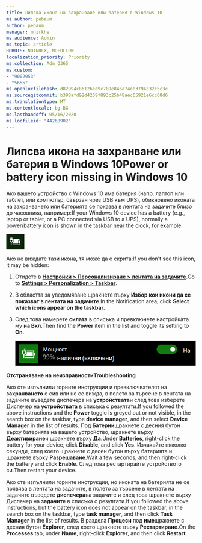```yaml
---
title: Липсва икона на захранване или батерия в Windows 10
ms.author: pebaum
author: pebaum
manager: mnirkhe
ms.audience: Admin
ms.topic: article
ROBOTS: NOINDEX, NOFOLLOW
localization_priority: Priority
ms.collection: Adm_O365
ms.custom:
- "9002953"
- "5655"
ms.openlocfilehash: d82994c86126ea9c789e846a74e03794c32c5c3c
ms.sourcegitcommit: b398afd92d4259f893c25b48aec65921e6cc68d6
ms.translationtype: MT
ms.contentlocale: bg-BG
ms.lasthandoff: 05/16/2020
ms.locfileid: "44268902"
---
```

# <a name="power-or-battery-icon-missing-in-windows-10"></a><span data-ttu-id="c4ffe-102">Липсва икона на захранване или батерия в Windows 10</span><span class="sxs-lookup"><span data-stu-id="c4ffe-102">Power or battery icon missing in Windows 10</span></span>

<span data-ttu-id="c4ffe-103">Ако вашето устройство с Windows 10 има батерия (напр. лаптоп или таблет, или компютър, свързан чрез USB към UPS), обикновено иконата на захранването или батерията се показва в лентата на задачите близо до часовника, например:</span><span class="sxs-lookup"><span data-stu-id="c4ffe-103">If your Windows 10 device has a battery (e.g., laptop or tablet, or a PC connected via USB to a UPS), normally a power/battery icon is shown in the taskbar near the clock, for example:</span></span>

![Икона на батерията](media/battery-icon.png)

<span data-ttu-id="c4ffe-105">Ако не виждате тази икона, тя може да е скрита:</span><span class="sxs-lookup"><span data-stu-id="c4ffe-105">If you don't see this icon, it may be hidden:</span></span>

1. <span data-ttu-id="c4ffe-106">Отидете в **[Настройки > Персонализиране > лентата на задачите](ms-settings:taskbar?activationSource=GetHelp)**.</span><span class="sxs-lookup"><span data-stu-id="c4ffe-106">Go to **[Settings > Personalization > Taskbar](ms-settings:taskbar?activationSource=GetHelp)**.</span></span>

2. <span data-ttu-id="c4ffe-107">В областта за уведомяване щракнете върху **Избор кои икони да се показват в лентата на задачите**.</span><span class="sxs-lookup"><span data-stu-id="c4ffe-107">In the Notification area, click **Select which icons appear on the taskbar**.</span></span>

3. <span data-ttu-id="c4ffe-108">След това намерете **силата** в списъка и превключете настройката му **на Вкл**.</span><span class="sxs-lookup"><span data-stu-id="c4ffe-108">Then find the **Power** item in the list and toggle its setting to **On**.</span></span>

    ![Показване на иконата на захранването в лентата със задачи](media/power-icon-on.png)

<span data-ttu-id="c4ffe-110">**Отстраняване на неизправности**</span><span class="sxs-lookup"><span data-stu-id="c4ffe-110">**Troubleshooting**</span></span>

<span data-ttu-id="c4ffe-111">Ако сте изпълнили горните инструкции и превключвателят на **захранването** е сив или не се вижда, в полето за търсене в лентата на задачите въведете диспечера на **устройствата**и след това изберете Диспечер на **устройствата** в списъка с резултати.</span><span class="sxs-lookup"><span data-stu-id="c4ffe-111">If you followed the above instructions and the **Power** toggle is greyed out or not visible, in the search box on the taskbar, type **device manager**, and then select **Device Manager** in the list of results.</span></span> <span data-ttu-id="c4ffe-112">Под **Батерии**щракнете с десния бутон върху батерията на вашето устройство, щракнете върху **Деактивиране**и щракнете върху **Да**.</span><span class="sxs-lookup"><span data-stu-id="c4ffe-112">Under **Batteries**, right-click the battery for your device, click **Disable**, and click **Yes**.</span></span> <span data-ttu-id="c4ffe-113">Изчакайте няколко секунди, след което щракнете с десен бутон върху батерията и щракнете върху **Разрешаване**.</span><span class="sxs-lookup"><span data-stu-id="c4ffe-113">Wait a few seconds, and then right-click the battery and click **Enable**.</span></span> <span data-ttu-id="c4ffe-114">След това рестартирайте устройството си.</span><span class="sxs-lookup"><span data-stu-id="c4ffe-114">Then restart your device.</span></span>

<span data-ttu-id="c4ffe-115">Ако сте изпълнили горните инструкции, но иконата на батерията не се появява в лентата на задачите, в полето за търсене в лентата на задачите въведете **диспечера**на задачите и след това щракнете върху Диспечер на **задачите** в списъка с резултати.</span><span class="sxs-lookup"><span data-stu-id="c4ffe-115">If you followed the above instructions, but the battery icon does not appear on the taskbar, in the search box on the taskbar, type **task manager**, and then click **Task Manager** in the list of results.</span></span> <span data-ttu-id="c4ffe-116">В раздела **Процеси** под **име**щракнете с десния бутон **Explorer**, след което щракнете върху **Рестартиране**.</span><span class="sxs-lookup"><span data-stu-id="c4ffe-116">On the **Processes** tab, under **Name**, right-click **Explorer**, and then click **Restart**.</span></span>
